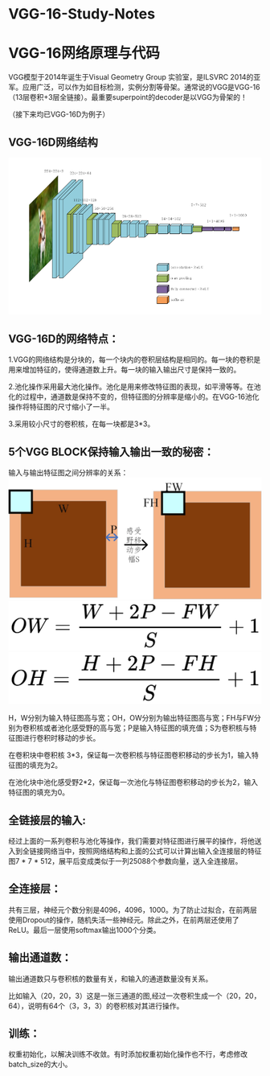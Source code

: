 # VGG-16-Study-Notes
# VGG-16网络原理与代码

VGG模型于2014年诞生于Visual Geometry Group 实验室，是ILSVRC 2014的亚军。应用广泛，可以作为如目标检测，实例分割等骨架。通常说的VGG是VGG-16（13层卷积+3层全链接）。最重要superpoint的decoder是以VGG为骨架的！

（接下来均已VGG-16D为例子）

##  VGG-16D网络结构
![image](network.png)

## VGG-16D的网络特点：

1.VGG的网络结构是分块的，每一个块内的卷积层结构是相同的。每一块的卷积是用来增加特征的，使得通道数上升。每一块的输入输出尺寸是保持一致的。

2.池化操作采用最大池化操作。池化是用来修改特征图的表现，如平滑等等。在池化的过程中，通道数是保持不变的，但特征图的分辨率是缩小的。在VGG-16池化操作将特征图的尺寸缩小了一半。

3.采用较小尺寸的卷积核，在每一块都是3*3。

## 5个VGG BLOCK保持输入输出一致的秘密：

输入与输出特征图之间分辨率的关系：
![image](convolution.jpg)
![image](formula1.jpg)
![image](formula2.jpg)

H，W分别为输入特征图高与宽；OH，OW分别为输出特征图高与宽；FH与FW分别为卷积核或者池化感受野的高与宽；P是输入特征图的填充值；S为卷积核与特征图进行卷积时移动的步长。

在卷积块中卷积核 3*3，保证每一次卷积核与特征图卷积移动的步长为1，输入特征图的填充为2。

在池化块中池化感受野2*2，保证每一次池化与特征图卷积移动的步长为2，输入特征图的填充为0。

## 全链接层的输入:

经过上面的一系列卷积与池化等操作，我们需要对特征图进行展平的操作，将他送入到全链接网络当中，按照网络结构和上面的公式可以计算出输入全连接层的特征图7 * 7 * 512，展平后变成类似于一列25088个参数向量，送入全连接层。

## 全连接层：

共有三层，神经元个数分别是4096，4096，1000。为了防止过拟合，在前两层使用Dropout的操作，随机失活一些神经元。除此之外，在前两层还使用了ReLU。最后一层使用softmax输出1000个分类。

## 输出通道数：

输出通道数只与卷积核的数量有关，和输入的通道数量没有关系。

比如输入（20，20，3）这是一张三通道的图,经过一次卷积生成一个（20，20，64），说明有64个（3，3，3）的卷积核对其进行操作。

## 训练：

权重初始化，以解决训练不收敛。有时添加权重初始化操作也不行，考虑修改batch_size的大小。

